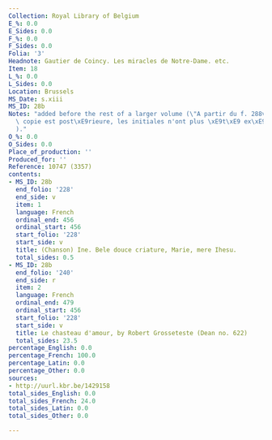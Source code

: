 ```yaml
---
Collection: Royal Library of Belgium
E_%: 0.0
E_Sides: 0.0
F_%: 0.0
F_Sides: 0.0
Folia: '3'
Headnote: Gautier de Coincy. Les miracles de Notre-Dame. etc.
Item: 18
L_%: 0.0
L_Sides: 0.0
Location: Brussels
MS_Date: s.xiii
MS_ID: 28b
Notes: "added before the rest of a larger volume (\"A partir du f. 288v, o\xF9 la\
  \ copie est post\xE9rieure, les initiales n'ont plus \xE9t\xE9 ex\xE9cut\xE9es.\"\
  )."
O_%: 0.0
O_Sides: 0.0
Place_of_production: ''
Produced_for: ''
Reference: 10747 (3357)
contents:
- MS_ID: 28b
  end_folio: '228'
  end_side: v
  item: 1
  language: French
  ordinal_end: 456
  ordinal_start: 456
  start_folio: '228'
  start_side: v
  title: (Chanson) Ine. Bele douce criature, Marie, mere Ihesu.
  total_sides: 0.5
- MS_ID: 28b
  end_folio: '240'
  end_side: r
  item: 2
  language: French
  ordinal_end: 479
  ordinal_start: 456
  start_folio: '228'
  start_side: v
  title: Le chasteau d'amour, by Robert Grosseteste (Dean no. 622)
  total_sides: 23.5
percentage_English: 0.0
percentage_French: 100.0
percentage_Latin: 0.0
percentage_Other: 0.0
sources:
- http://uurl.kbr.be/1429158
total_sides_English: 0.0
total_sides_French: 24.0
total_sides_Latin: 0.0
total_sides_Other: 0.0

---
```

